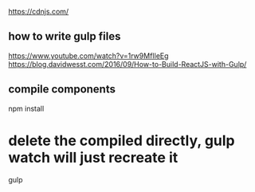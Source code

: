 
https://cdnjs.com/

## how to write gulp files ##
https://www.youtube.com/watch?v=1rw9MfIleEg
https://blog.davidwesst.com/2016/09/How-to-Build-ReactJS-with-Gulp/

## compile components ##
npm install

# delete the compiled directly, gulp watch will just recreate it
gulp


